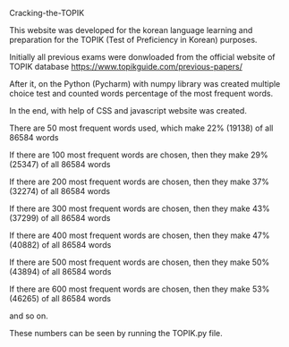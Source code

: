 Cracking-the-TOPIK

This website was developed for the korean language learning and preparation for the TOPIK (Test of Preficiency in Korean) purposes.

Initially all previous exams were donwloaded from the official website of TOPIK database https://www.topikguide.com/previous-papers/

After it, on the Python (Pycharm) with numpy library was created multiple choice test and counted words percentage of the most frequent words.

In the end, with help of CSS and javascript website was created.

There are 50 most frequent words used, which make 22% (19138) of all 86584 words

If there are 100 most frequent words are chosen, then they make 29% (25347) of all 86584 words

If there are 200 most frequent words are chosen, then they make 37% (32274) of all 86584 words

If there are 300 most frequent words are chosen, then they make 43% (37299) of all 86584 words

If there are 400 most frequent words are chosen, then they make 47% (40882) of all 86584 words

If there are 500 most frequent words are chosen, then they make 50% (43894) of all 86584 words

If there are 600 most frequent words are chosen, then they make 53% (46265) of all 86584 words

and so on.

These numbers can be seen by running the TOPIK.py file.  



